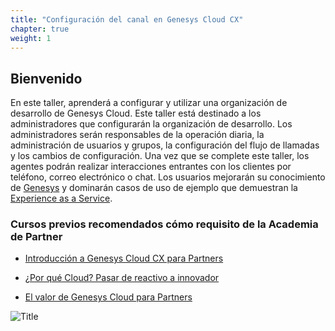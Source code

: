 ```yaml
---
title: "Configuración del canal en Genesys Cloud CX"
chapter: true
weight: 1
---
```


## Bienvenido

En este taller, aprenderá a configurar y utilizar una organización de desarrollo de Genesys Cloud. Este taller está destinado a los administradores que configurarán la organización de desarrollo. Los administradores serán responsables de la operación diaria, la administración de usuarios y grupos, la configuración del flujo de llamadas y los cambios de configuración. Una vez que se complete este taller, los agentes podrán realizar interacciones entrantes con los clientes por teléfono, correo electrónico o chat. Los usuarios mejorarán su conocimiento de [Genesys](https://genesys.com) y dominarán casos de uso de ejemplo que demuestran la [Experience as a Service](https://www.genesys.com/experience-as-a-service).

### Cursos previos recomendados cómo requisito de la Academia de Partner 

- [Introducción a Genesys Cloud CX para Partners](https://learn.genesys.com/learn/course/16575/introduction-to-genesys-cloud-cx-for-partners?generated_by=515985&hash=fcdec55b4d8fdf2f8a2232b6f3eb96cc58e015d7)

- [¿Por qué Cloud? Pasar de reactivo a innovador](https://learn.genesys.com/learn/course/16795/why-cloud-moving-from-reactive-to-innovative?generated_by=515985&hash=e45debb36f28404dec0fb7b5e226e8b3e2ed6ddc7)

- [El valor de Genesys Cloud para Partners](https://learn.genesys.com/learn/course/611/genesys-cloud-value-wedge-for-partners?generated_by=515985&hash=181643a2d2d06a123bd19bddd0bbf01f9d3119b7)


![Title](/images/Header.jpg)

